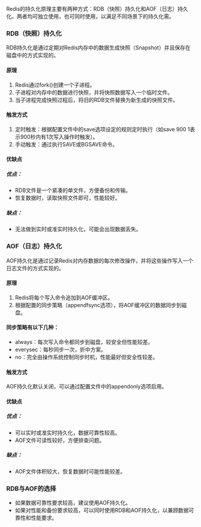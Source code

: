 Redis的持久化原理主要有两种方式：RDB（快照）持久化和AOF（日志）持久化。两者均可独立使用，也可同时使用，以满足不同场景下的持久化需。
### RDB（快照）持久化
RDB持久化是通过定期对Redis内存中的数据生成快照（Snapshot）并且保存在磁盘中的方式实现的。
#### 原理
1. Redis通过fork()创建一个子进程。
2. 子进程对内存中的数据进行快照，并将快照数据写入一个临时文件。
3. 当子进程完成快照过程后，将旧的RDB文件替换为新生成的快照文件。
#### 触发方式
1. 定时触发：根据配置文件中的save选项设定的规则定时执行（如save 900 1表示900秒内有1次写入操作时触发）。
2. 手动触发：通过执行SAVE或BGSAVE命令。
#### 优缺点
##### 优点：
- RDB文件是一个紧凑的单文件，方便备份和传输。
- 恢复数据时，读取快照文件即可，性能较好。
##### 缺点：
- 无法做到实时或准实时持久化，可能会出现数据丢失。
### AOF（日志）持久化
AOF持久化是通过记录Redis对内存数据的每次修改操作，并将这些操作写入一个日志文件的方式实现的。
#### 原理
1. Redis将每个写入命令追加到AOF缓冲区。
2. 根据配置的同步策略（appendfsync选项），将AOF缓冲区的数据同步到磁盘。
#### 同步策略有以下几种：
- always：每次写入命令都同步到磁盘，较安全但性能较差。
- everysec：每秒同步一次，折中方案。
- no：完全由操作系统控制同步时机，性能最好但安全性较差。
#### 触发方式
AOF持久化默认关闭，可以通过配置文件中的appendonly选项启用。
#### 优缺点
##### 优点：
- 可以实时或准实时持久化，数据可靠性较高。
- AOF文件可读性较好，方便排查问题。
##### 缺点：
- AOF文件体积较大，恢复数据时可能性能较差。
### RDB与AOF的选择
- 如果数据可靠性要求较高，建议使用AOF持久化。
- 如果对性能和备份要求较高，可以同时使用RDB和AOF持久化，以兼顾数据可靠性和性能要求。
